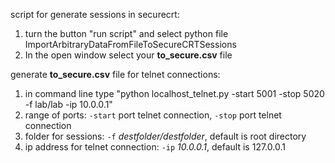 script for generate sessions in securecrt:
1. turn the button "run script" and select python file ImportArbitraryDataFromFileToSecureCRTSessions
2. In the open window select your **to_secure.csv** file

generate **to_secure.csv** file for telnet connections:
1. in command line type "python localhost_telnet.py -start 5001 -stop 5020 -f lab/lab -ip 10.0.0.1"
2. range of ports: `-start` port telnet connection, `-stop` port telnet connection
3. folder for sessions: `-f` _destfolder/destfolder_, default is root directory
4. ip address for telnet connection: `-ip` _10.0.0.1_, default is 127.0.0.1